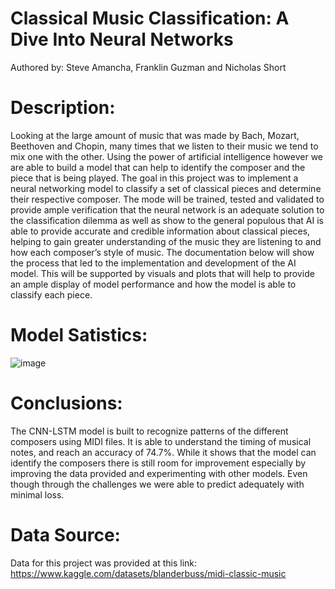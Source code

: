 # Classical Music Classification: A Dive Into Neural Networks

Authored by: Steve Amancha, Franklin Guzman and Nicholas Short

# Description:
Looking at the large amount of music that was made by Bach, Mozart, Beethoven and Chopin, many times that we listen to their music we tend to mix one with the other. Using the power of artificial intelligence however we are able to build a model that can help to identify the composer and the piece that is being played. 
	The goal in this project was to implement a neural networking model to classify a set of classical pieces and determine their respective composer. The mode will be trained, tested and validated to provide ample verification that the neural network is an adequate solution to the classification dilemma as well as show to the general populous that AI is able to provide accurate and credible information about classical pieces, helping to gain greater understanding of the music they are listening to and how each composer’s style of music.
	The documentation below will show the process that led to the implementation and development of the AI model. This will be supported by visuals and plots that will help to provide an ample display of model performance and how the model is able to classify each piece.

# Model Satistics:
![image](https://github.com/user-attachments/assets/7e467f81-f644-4280-8448-7dd4a54b7cbe)

# Conclusions:
The CNN-LSTM model is built to recognize patterns of the different composers using MIDI files. It is able to understand the timing of musical notes, and reach an accuracy of 74.7%. While it shows that the model can identify the composers there is still room for improvement especially by improving the data provided and experimenting with other models. Even though through the challenges we were able to predict adequately with minimal loss.

# Data Source:
Data for this project was provided at this link: https://www.kaggle.com/datasets/blanderbuss/midi-classic-music
